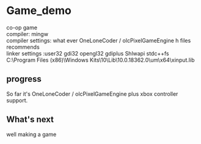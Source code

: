 # Game_demo
co-op game   
compiler: mingw  
compiler settings: what ever OneLoneCoder / olcPixelGameEngine h files recommends   
linker settings :user32 gdi32 opengl32 gdiplus Shlwapi stdc++fs C:\Program Files (x86)\Windows Kits\10\Lib\10.0.18362.0\um\x64\xinput.lib
## progress  
So far it's OneLoneCoder / olcPixelGameEngine plus xbox controller support.
## What's next  
well making a game  
